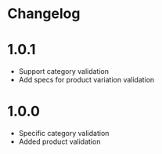 # Changelog

# 1.0.1

* Support category validation
* Add specs for product variation validation

# 1.0.0

* Specific category validation
* Added product validation
